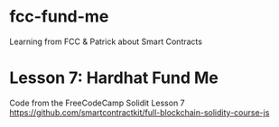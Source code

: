 # fcc-fund-me
Learning from FCC &amp; Patrick about Smart Contracts

# Lesson 7: Hardhat Fund Me
Code from the FreeCodeCamp Solidit Lesson 7
https://github.com/smartcontractkit/full-blockchain-solidity-course-js
